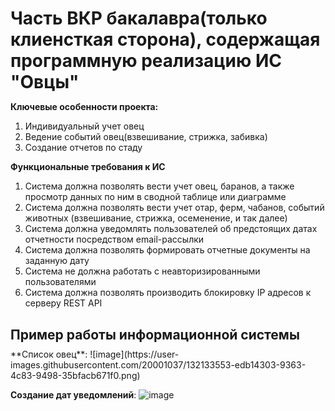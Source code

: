 <h1 style="margin-bottom: 10px;"> Часть ВКР бакалавра(только клиенсткая сторона), содержащая программную реализацию ИС "Овцы"</h1>

**Ключевые особенности проекта:**
1. Индивидуальный учет овец
2. Ведение событий овец(взвешивание, стрижка, забивка)
3. Создание отчетов по стаду

**Функциональные требования к ИС**
1.	Система должна позволять вести учет овец, баранов, а также просмотр данных по ним в сводной таблице или диаграмме
2.	Система должна позволять вести учет отар, ферм, чабанов, событий животных (взвешивание, стрижка, осеменение, и так далее)
3.	Система должна уведомлять пользователей об предстоящих датах отчетности посредством email-рассылки
4.	Система должна позволять формировать отчетные документы на заданную дату
5.	Система не должна работать с неавторизированными пользователями
6.	Система должна позволять производить блокировку IP адресов к серверу REST API


<h2 style="margin-bottom: 10px;"> Пример работы информационной системы </h2>
**Список овец**:
![image](https://user-images.githubusercontent.com/20001037/132133553-edb14303-9363-4c83-9498-35bfacb671f0.png)


**Создание дат уведомлений**:
![image](https://user-images.githubusercontent.com/20001037/132133593-909546bf-65bc-44e7-9a7b-2485a66d3864.png)

